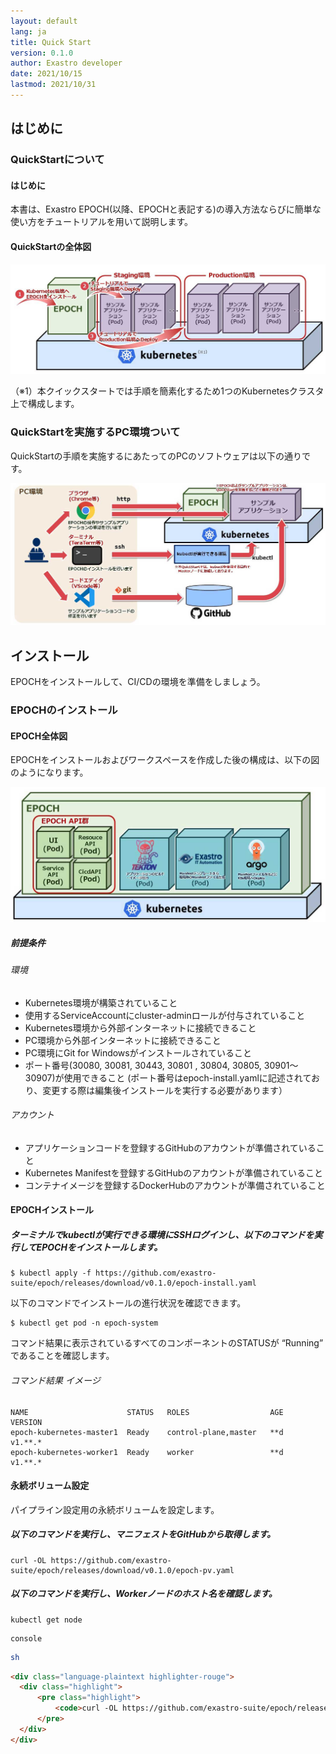 ```yaml
---
layout: default
lang: ja
title: Quick Start
version: 0.1.0
author: Exastro developer
date: 2021/10/15
lastmod: 2021/10/31
---
```


## はじめに
### QuickStartについて
#### はじめに

本書は、Exastro EPOCH(以降、EPOCHと表記する)の導入方法ならびに簡単な使い方をチュートリアルを用いて説明します。

#### QuickStartの全体図

![QuickStart全体図](img/1-1-2_01.jpg)

（※1）本クイックスタートでは手順を簡素化するため1つのKubernetesクラスタ上で構成します。

### QuickStartを実施するPC環境ついて

QuickStartの手順を実施するにあたってのPCのソフトウェアは以下の通りです。

![QuickStart手順](img/1-2_01.jpg)

## インストール

EPOCHをインストールして、CI/CDの環境を準備をしましょう。

### EPOCHのインストール
#### EPOCH全体図

EPOCHをインストールおよびワークスペースを作成した後の構成は、以下の図のようになります。

![EPOCH全体図](img/2-1-1_01.jpg)

##### 前提条件
###### 環境

- Kubernetes環境が構築されていること
- 使用するServiceAccountにcluster-adminロールが付与されていること
- Kubernetes環境から外部インターネットに接続できること
- PC環境から外部インターネットに接続できること
- PC環境にGit for Windowsがインストールされていること
- ポート番号(30080, 30081, 30443, 30801 , 30804, 30805, 30901～30907)が使用できること
(ポート番号はepoch-install.yamlに記述されており、変更する際は編集後インストールを実行する必要があります）

###### アカウント

- アプリケーションコードを登録するGitHubのアカウントが準備されていること
- Kubernetes Manifestを登録するGitHubのアカウントが準備されていること
- コンテナイメージを登録するDockerHubのアカウントが準備されていること

#### EPOCHインストール
##### ターミナルでkubectlが実行できる環境にSSHログインし、以下のコマンドを実行してEPOCHをインストールします。

```
$ kubectl apply -f https://github.com/exastro-suite/epoch/releases/download/v0.1.0/epoch-install.yaml
```

以下のコマンドでインストールの進行状況を確認できます。

```
$ kubectl get pod -n epoch-system
```

コマンド結果に表示されているすべてのコンポーネントのSTATUSが “Running” であることを確認します。

###### コマンド結果 イメージ

```
NAME                      STATUS   ROLES                  AGE   VERSION
epoch-kubernetes-master1  Ready    control-plane,master   **d   v1.**.*
epoch-kubernetes-worker1  Ready    worker                 **d   v1.**.*
```

#### 永続ボリューム設定

パイプライン設定用の永続ボリュームを設定します。

##### 以下のコマンドを実行し、マニフェストをGitHubから取得します。

```
curl -OL https://github.com/exastro-suite/epoch/releases/download/v0.1.0/epoch-pv.yaml
```

##### 以下のコマンドを実行し、Workerノードのホスト名を確認します。

```
kubectl get node
```

```console
console
```

```sh
sh
```

```HTML
<div class="language-plaintext highlighter-rouge">
  <div class="highlight">
      <pre class="highlight">
          <code>curl -OL https://github.com/exastro-suite/epoch/releases/download/v0.1.0/epoch-pv.yaml</code>
      </pre>
  </div>
</div>
```

